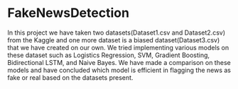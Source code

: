 # FakeNewsDetection

In this project we have taken two datasets(Dataset1.csv and Dataset2.csv) from the Kaggle and one more dataset is a biased dataset(Dataset3.csv) that we have created on our own. We tried implementing various models on these dataset such as Logistics Regression, SVM, Gradient Boosting, Bidirectional LSTM, and Naive Bayes. We have made a comparison on these models and have concluded which model is efficient in flagging the news as fake or real based on the datasets present. 
